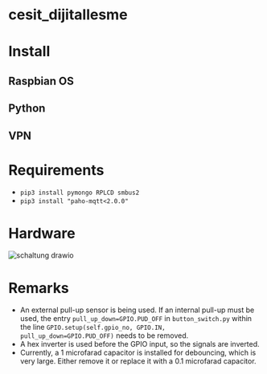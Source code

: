 # cesit_dijitallesme

# Install

## Raspbian OS

## Python

## VPN

# Requirements
- ```pip3 install pymongo RPLCD smbus2 ```
- ```pip3 install "paho-mqtt<2.0.0"```

# Hardware
![schaltung drawio](https://github.com/user-attachments/assets/34851fcb-241b-4d0a-90a4-d9f7aac53585)

# Remarks
- An external pull-up sensor is being used.
If an internal pull-up must be used, the entry `pull_up_down=GPIO.PUD_OFF` in `button_switch.py` within the line `GPIO.setup(self.gpio_no, GPIO.IN, pull_up_down=GPIO.PUD_OFF)` needs to be removed.
- A hex inverter is used before the GPIO input, so the signals are inverted.
- Currently, a 1 microfarad capacitor is installed for debouncing, which is very large. Either remove it or replace it with a 0.1 microfarad capacitor.
